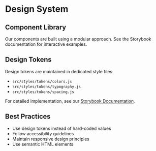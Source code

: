 # Design System

## Component Library

Our components are built using a modular approach. See the Storybook documentation for interactive examples.

## Design Tokens

Design tokens are maintained in dedicated style files:

- `src/styles/tokens/colors.js`
- `src/styles/tokens/typography.js`
- `src/styles/tokens/spacing.js`

For detailed implementation, see our [Storybook Documentation](link-to-storybook).

## Best Practices

- Use design tokens instead of hard-coded values
- Follow accessibility guidelines
- Maintain responsive design principles
- Use semantic HTML elements
